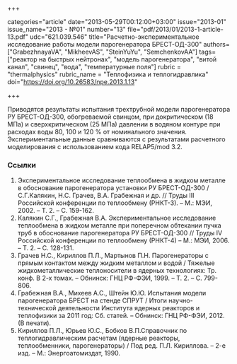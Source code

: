 +++

categories="article"
date="2013-05-29T00:12:00+03:00"
issue="2013-01"
issue_name="2013 - №01"
number="13"
file="pdf/2013/01/2013-1-article-13.pdf"
udc="621.039.546"
title="Расчетно-экспериментальное исследование работы модели парогенератора БРЕСТ-ОД-300"
authors=["GrabezhnayaVA", "MikheevAS", "SteinYuYu", "SemchenkovAA"]
tags=["реактор на быстрых нейтронах", "модель парогенератора", "витой канал", "свинец", "вода", "температурные поля"]
rubric = "thermalphysics"
rubric_name = "Теплофизика и теплогидравлика"
doi="https://doi.org/10.26583/npe.2013.1.13"

+++

Приводятся результаты испытания трехтрубной модели парогенератора РУ БРЕСТ-ОД-300, обогреваемой свинцом, при докритическом (18 МПа) и сверхкритическом (25 МПа) давлении в водяном контуре при расходах воды 80, 100 и 120 % от номинального значения. Экспериментальные данные сравниваются с результатами расчетного моделирования с использованием кода RELAP5/mod 3.2.

### Ссылки

1. Экспериментальное исследование теплообмена в жидком металле в обоснование парогенератора установки РУ БРЕСТ-ОД-300 / С.Г.Калякин, Н.С. Грачев, В.А. Грабежная и др. // Труды III Российской конференции по теплообмену (РНКТ-3). – М.: МЭИ, 2002. – Т. 2. – С. 159-162.
2. Калякин С.Г., Грабежная В.А. Экспериментальное исследование теплообмена в жидком металле при поперечном обтекании пучка труб в обоснование парогенератора РУ БРЕСТ-ОД-300 // Труды IV Российской конференции по теплообмену (РНКТ-4) – М.: МЭИ, 2006. – Т. 2. – С. 128-131.
3. Грачев Н.С., Кириллов П.Л., Мартынов П.Н. Парогенераторы с прямым контактом между жидким металлом и водой / Тяжелые жидкометаллические теплоносители в ядерных технологиях: Тр. конф. В 2-х томах. – Обнинск: ГНЦ РФ-ФЭИ, 1999. – Т. 2. – С. 799-806.
4. Грабежная В.А., Михеев А.С., Штейн Ю.Ю. Испытания модели парогенератора БРЕСТ на стенде СПРУТ / Итоги научно-технической деятельности Института ядерных реакторов и теплофизики за 2011 год: Сб. статей. – Обнинск: ГНЦ РФ-ФЭИ, 2012. (В печати).
5. Кириллов П.Л., Юрьев Ю.С., Бобков В.П.Справочник по теплогидравлическим расчетам (ядерные реакторы, теплообменники, парогенераторы) / Под ред. П.Л. Кириллова. – 2-е изд. – М.: Энергоатомиздат, 1990.